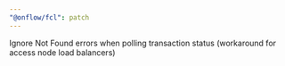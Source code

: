 ```yaml
---
"@onflow/fcl": patch
---
```


Ignore Not Found errors when polling transaction status (workaround for access node load balancers)
